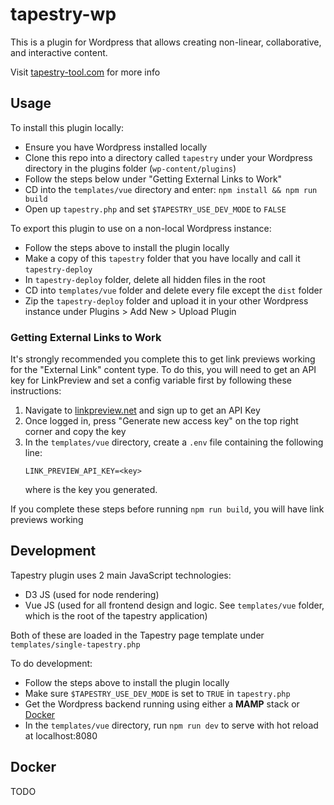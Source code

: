 # tapestry-wp

This is a plugin for Wordpress that allows creating non-linear, collaborative, and interactive content. 

Visit [tapestry-tool.com](https://www.tapestry-tool.com) for more info

## Usage

To install this plugin locally:
- Ensure you have Wordpress installed locally
- Clone this repo into a directory called `tapestry` under your Wordpress directory in the plugins folder (`wp-content/plugins`)
- Follow the steps below under "Getting External Links to Work"
- CD into the `templates/vue` directory and enter: `npm install && npm run build`
- Open up `tapestry.php` and set `$TAPESTRY_USE_DEV_MODE` to `FALSE`

To export this plugin to use on a non-local Wordpress instance:
- Follow the steps above to install the plugin locally
- Make a copy of this `tapestry` folder that you have locally and call it `tapestry-deploy`
- In `tapestry-deploy` folder, delete all hidden files in the root
- CD into `templates/vue` folder and delete every file except the `dist` folder
- Zip the `tapestry-deploy` folder and upload it in your other Wordpress instance under Plugins > Add New > Upload Plugin

### Getting External Links to Work

It's strongly recommended you complete this to get link previews working for the "External Link" content type. To do this, you will need to get an API key for LinkPreview and set a config variable first by following these instructions:

1. Navigate to [linkpreview.net](https://www.linkpreview.net/) and sign up to get an API Key
2. Once logged in, press "Generate new access key" on the top right corner and copy the key
3. In the `templates/vue` directory, create a `.env` file containing the following line:
    ```
    LINK_PREVIEW_API_KEY=<key>
    ```
    where <key> is the key you generated.

If you complete these steps before running `npm run build`, you will have link previews working

## Development

Tapestry plugin uses 2 main JavaScript technologies:

- D3 JS (used for node rendering)
- Vue JS (used for all frontend design and logic. See `templates/vue` folder, which is the root of the tapestry application)

Both of these are loaded in the Tapestry page template under `templates/single-tapestry.php`

To do development:
- Follow the steps above to install the plugin locally
- Make sure `$TAPESTRY_USE_DEV_MODE` is set to `TRUE` in `tapestry.php`
- Get the Wordpress backend running using either a **MAMP** stack or [Docker](#docker)
- In the `templates/vue` directory, run `npm run dev` to serve with hot reload at localhost:8080


## Docker
TODO
